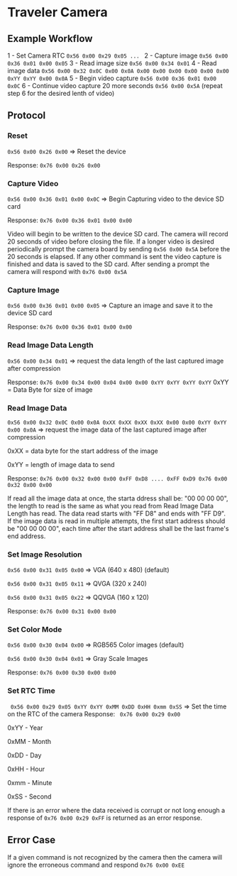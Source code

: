 # Traveler Camera

## Example Workflow

1 - Set Camera RTC `0x56 0x00 0x29 0x05 ... `
2 - Capture image `0x56 0x00 0x36 0x01 0x00 0x05`
3 - Read image size `0x56 0x00 0x34 0x01`
4 - Read image data `0x56 0x00 0x32 0x0C 0x00 0x0A 0x00 0x00 0x00 0x00 0x00 0x00 0xYY 0xYY 0x00 0x0A`
5 - Begin video capture `0x56 0x00 0x36 0x01 0x00 0x0C`
6 - Continue video capture 20 more seconds `0x56 0x00 0x5A` (repeat step 6 for the desired lenth of video)

## Protocol

### Reset
` 0x56 0x00 0x26 0x00 ` => Reset the device 

Response: ` 0x76 0x00 0x26 0x00 `

### Capture Video
` 0x56 0x00 0x36 0x01 0x00 0x0C ` => Begin Capturing video to the device SD card

Response: ` 0x76 0x00 0x36 0x01 0x00 0x00 `

Video will begin to be written to the device SD card. The camera will record 20 seconds of video before closing the
file. If a longer video is desired periodically prompt the camera board by sending ` 0x56 0x00 0x5A ` before the 20
seconds is elapsed. If any other command is sent the video capture is finished and data is saved to the SD card.
After sending a prompt the camera will respond with ` 0x76 0x00 0x5A `

### Capture Image
` 0x56 0x00 0x36 0x01 0x00 0x05 ` => Capture an image and save it to the device SD card

Response: ` 0x76 0x00 0x36 0x01 0x00 0x00 `

### Read Image Data Length
` 0x56 0x00 0x34 0x01 ` => request the data length of the last captured image after compression

Response: ` 0x76 0x00 0x34 0x00 0x04 0x00 0x00 0xYY 0xYY 0xYY 0xYY `
                                               0xYY = Data Byte for size of image

### Read Image Data
` 0x56 0x00 0x32 0x0C 0x00 0x0A 0xXX 0xXX 0xXX 0xXX 0x00 0x00 0xYY 0xYY 0x00 0x0A ` => request the image data of
the last captured image after compression

0xXX = data byte for the start address of the image

0xYY = length of image data to send

Response: ` 0x76 0x00 0x32 0x00 0x00 0xFF 0xD8 .... 0xFF 0xD9 0x76 0x00 0x32 0x00 0x00 `

If read all the image data at once, the starta ddress shall be: "00 00 00 00", the length to read is the same as 
what you read from Read Image Data Length has read. The data read starts with "FF D8" and ends with "FF D9". If the 
image data is read in multiple attempts, the first start address should be "00 00 00 00", each time after the start
address shall be the last frame's end address.

### Set Image Resolution
` 0x56 0x00 0x31 0x05 0x00 ` => VGA   (640 x 480) (default)

` 0x56 0x00 0x31 0x05 0x11 ` => QVGA  (320 x 240)

` 0x56 0x00 0x31 0x05 0x22 ` => QQVGA (160 x 120)

Response: ` 0x76 0x00 0x31 0x00 0x00 `

### Set Color Mode
` 0x56 0x00 0x30 0x04 0x00 ` => RGB565 Color images (default)

` 0x56 0x00 0x30 0x04 0x01 ` => Gray Scale Images

Response: ` 0x76 0x00 0x30 0x00 0x00 `

### Set RTC Time
` 0x56 0x00 0x29 0x05 0xYY 0xYY 0xMM 0xDD 0xHH 0xmm 0xSS` => Set the time on the RTC of the camera
Response: ` 0x76 0x00 0x29 0x00`

0xYY - Year

0xMM - Month

0xDD - Day

0xHH - Hour

0xmm - Minute

0xSS - Second

If there is an error where the data received is corrupt or not long enough a response of ` 0x76 0x00 0x29 0xFF ` is
returned as an error response.


## Error Case
If a given command is not recognized by the camera then the camera will ignore the erroneous command and respond
` 0x76 0x00 0xEE `
